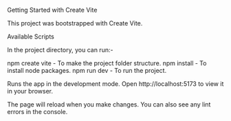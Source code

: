 Getting Started with Create Vite

This project was bootstrapped with Create Vite.

Available Scripts

In the project directory, you can run:-

npm create vite - To make the project folder structure.
npm install - To install node packages.
npm run dev - To run the project.

Runs the app in the development mode.
Open http://localhost:5173 to view it in your browser.

The page will reload when you make changes.
You can also see any lint errors in the console.
